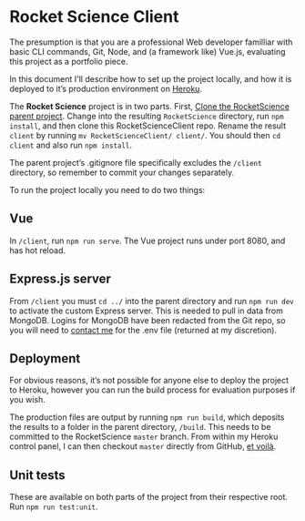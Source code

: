# Rocket Science Client
The presumption is that you are a professional Web developer familliar with basic CLI commands, Git, Node, and (a framework like) Vue.js, evaluating this project as a portfolio piece. 
 
In this document I'll describe how to set up the project locally, and how it is deployed to it&rsquo;s production environment on [Heroku](https://www.heroku.com/).

The **Rocket Science** project is in two parts. First, [Clone the RocketScience parent project](git@github.com:Satyadarshin/RocketScience.git). Change into the resulting `RocketScience` directory, run `npm install`, and then clone this RocketScienceClient repo. Rename the result `client` by running `mv RocketScienceClient/ client/`. You should then `cd client` and also run `npm install`. 

The parent project&rsquo;s .gitignore file specifically excludes the `/client` directory, so remember to commit your changes separately.

To run the project locally you need to do two things:

## Vue 
In `/client`, run `npm run serve`. The Vue project runs under port 8080, and has hot reload. 

## Express.js server
From `/client` you must `cd ../` into the parent directory and run `npm run dev` to activate the custom Express server. This is needed to pull in data from MongoDB. Logins for MongoDB have been redacted from the Git repo, so you will need to [contact me](satyadarshin.com/contact-me/) for the .env file (returned at my discretion).  

## Deployment
For obvious reasons, it&rsquo;s not possible for anyone else to deploy the project to Heroku, however you can run the build process for evaluation purposes if you wish. 

The production files are output by running `npm run build`, which deposits the results to a folder in the parent directory, `/build`. This needs to be committed to the RocketScience `master` branch. From within my Heroku control panel, I can then checkout `master` directly from GitHub, [et voilà](https://mercury-atlas.herokuapp.com/). 

## Unit tests
These are available on both parts of the project from their respective root. Run `npm run test:unit`.